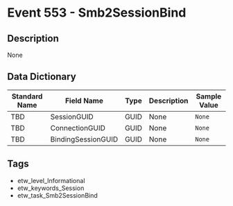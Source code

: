 # Event 553 - Smb2SessionBind

## Description
None

## Data Dictionary
|Standard Name|Field Name|Type|Description|Sample Value|
|---|---|---|---|---|
|TBD|SessionGUID|GUID|None|`None`|
|TBD|ConnectionGUID|GUID|None|`None`|
|TBD|BindingSessionGUID|GUID|None|`None`|

## Tags
* etw_level_Informational
* etw_keywords_Session
* etw_task_Smb2SessionBind